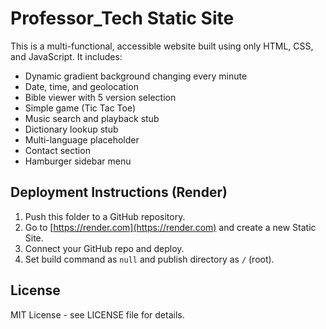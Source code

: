 
# Professor_Tech Static Site

This is a multi-functional, accessible website built using only HTML, CSS, and JavaScript. It includes:

- Dynamic gradient background changing every minute
- Date, time, and geolocation
- Bible viewer with 5 version selection
- Simple game (Tic Tac Toe)
- Music search and playback stub
- Dictionary lookup stub
- Multi-language placeholder
- Contact section
- Hamburger sidebar menu

## Deployment Instructions (Render)

1. Push this folder to a GitHub repository.
2. Go to [https://render.com](https://render.com) and create a new Static Site.
3. Connect your GitHub repo and deploy.
4. Set build command as `null` and publish directory as `/` (root).

## License

MIT License - see LICENSE file for details.
